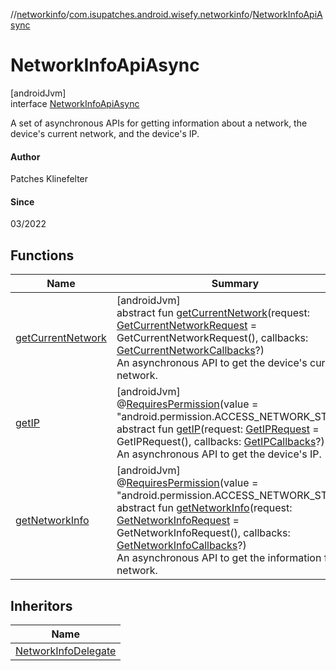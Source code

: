 //[networkinfo](../../../index.md)/[com.isupatches.android.wisefy.networkinfo](../index.md)/[NetworkInfoApiAsync](index.md)

# NetworkInfoApiAsync

[androidJvm]\
interface [NetworkInfoApiAsync](index.md)

A set of asynchronous APIs for getting information about a network, the device's current network, and the device's IP.

#### Author

Patches Klinefelter

#### Since

03/2022

## Functions

| Name | Summary |
|---|---|
| [getCurrentNetwork](get-current-network.md) | [androidJvm]<br>abstract fun [getCurrentNetwork](get-current-network.md)(request: [GetCurrentNetworkRequest](../../com.isupatches.android.wisefy.networkinfo.entities/-get-current-network-request/index.md) = GetCurrentNetworkRequest(), callbacks: [GetCurrentNetworkCallbacks](../../com.isupatches.android.wisefy.networkinfo.callbacks/-get-current-network-callbacks/index.md)?)<br>An asynchronous API to get the device's current network. |
| [getIP](get-i-p.md) | [androidJvm]<br>@[RequiresPermission](https://developer.android.com/reference/kotlin/androidx/annotation/RequiresPermission.html)(value = &quot;android.permission.ACCESS_NETWORK_STATE&quot;)<br>abstract fun [getIP](get-i-p.md)(request: [GetIPRequest](../../com.isupatches.android.wisefy.networkinfo.entities/-get-i-p-request/index.md) = GetIPRequest(), callbacks: [GetIPCallbacks](../../com.isupatches.android.wisefy.networkinfo.callbacks/-get-i-p-callbacks/index.md)?)<br>An asynchronous API to get the device's IP. |
| [getNetworkInfo](get-network-info.md) | [androidJvm]<br>@[RequiresPermission](https://developer.android.com/reference/kotlin/androidx/annotation/RequiresPermission.html)(value = &quot;android.permission.ACCESS_NETWORK_STATE&quot;)<br>abstract fun [getNetworkInfo](get-network-info.md)(request: [GetNetworkInfoRequest](../../com.isupatches.android.wisefy.networkinfo.entities/-get-network-info-request/index.md) = GetNetworkInfoRequest(), callbacks: [GetNetworkInfoCallbacks](../../com.isupatches.android.wisefy.networkinfo.callbacks/-get-network-info-callbacks/index.md)?)<br>An asynchronous API to get the information for a network. |

## Inheritors

| Name |
|---|
| [NetworkInfoDelegate](../-network-info-delegate/index.md) |
